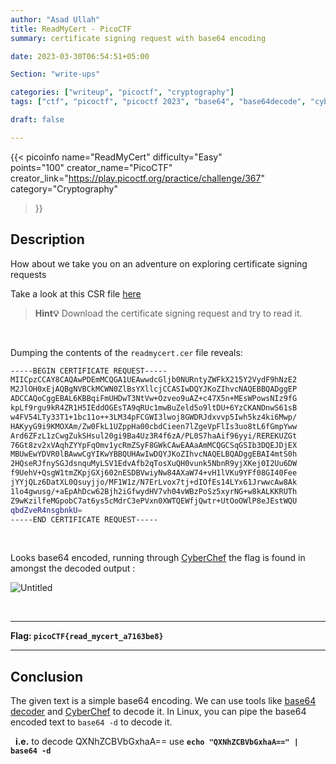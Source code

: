 ```yaml
---
author: "Asad Ullah"
title: ReadMyCert - PicoCTF
summary: certificate signing request with base64 encoding

date: 2023-03-30T06:54:51+05:00

Section: "write-ups"

categories: ["writeup", "picoctf", "cryptography"]
tags: ["ctf", "picoctf", "picoctf 2023", "base64", "base64decode", "cyberchef", "cryptography"]

draft: false

---
```



{{< 
picoinfo 
name="ReadMyCert" 
difficulty="Easy"  
points="100"
creator_name="PicoCTF" creator_link="https://play.picoctf.org/practice/challenge/367" 
category="Cryptography"
>}}

## Description

How about we take you on an adventure on exploring certificate signing requests

Take a look at this CSR file [here](https://artifacts.picoctf.net/c/420/readmycert.csr)

> **Hint💡**
> Download the certificate signing request and try to read it.

&nbsp;

Dumping the contents of the `readmycert.cer` file reveals:

```bash
-----BEGIN CERTIFICATE REQUEST-----
MIICpzCCAY8CAQAwPDEmMCQGA1UEAwwdcGljb0NURntyZWFkX215Y2VydF9hNzE2
M2JlOH0xEjAQBgNVBCkMCWN0ZlBsYXllcjCCASIwDQYJKoZIhvcNAQEBBQADggEP
ADCCAQoCggEBAL6KBBqiFmUHDwT3NtVw+Ozveo9uAZ+c47X5n+MEsWPowsNIz9fG
kpLf9rgu9kR4ZR1H5IEddOGEsTA9qRUc1mwBuZeld5o9ltDU+6YzCKANDnwS61sB
w4FV54LTy33T1+1bc11o++3LM34pFCGWI3lwoj8GWDRJdxvvp5Iwh5kz4ki6Mwp/
HAKyyG9i9KMOXAm/Zw0FkL1UZppHa00cbdCieen7lZgeVpFlIs3uo8tL6fGmpYww
Ard6ZFzL1zCwgZukSHsul20gi9Ba4Uz3R4f6zA/PL0S7haAif96yyi/REREKUZGt
76Gt8zv2xVAqhZYYpFqOmv1ycRmZSyF8GWkCAwEAAaAmMCQGCSqGSIb3DQEJDjEX
MBUwEwYDVR0lBAwwCgYIKwYBBQUHAwIwDQYJKoZIhvcNAQELBQADggEBAI4mtS0h
2HQseRJfnySGJdsnquMyLSV1EdvAfb2qTosXuQH0vunk5NbnR9yjXKej0I2Uu6DW
f9UehV+QsgW1tmZKpjGXj602nESDBVwiyNw84AXaW74+vH1lVKu9YFf08GI40Fee
jYYjQLz6DatXL0Qsuyjjo/MF1W1z/N7ErLvox7tj+dIOfEs14LYx61JrwwcAw8Ak
1lo4gwusg/+aEpAhDcw62Bjh2iGfwydHV7vh04vWBzPoSz5xyrNG+w8kALKKRUTh
Z9wKzilfeMGpobC7at6ys5cMdrC3ePVxn0XWTQEWfjQwtr+UtOoOWlP8eJEstWQU
qbdZveR4nsgbnkU=
-----END CERTIFICATE REQUEST-----
```

&nbsp;

Looks base64 encoded, running through [CyberChef](https://gchq.github.io/CyberChef/) the flag is found in amongst the decoded output :


![Untitled](/write-ups/picoctf/base64-readmycert.png)

&nbsp;

---

**Flag: `picoCTF{read_mycert_a7163be8}`**

---

## Conclusion

The given text is a simple base64 encoding. We can use tools like [base64 decoder](https://www.base64decode.org/) and [CyberChef](https://gchq.github.io/CyberChef/) to decode it. In Linux, you can pipe the base64 encoded text to `base64 -d` to decode it.   

&nbsp;
**i.e.** to decode QXNhZCBVbGxhaA== use **`echo "QXNhZCBVbGxhaA==" | base64 -d`**